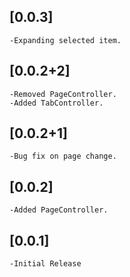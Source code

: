 ## [0.0.3]
    -Expanding selected item.

## [0.0.2+2]
    -Removed PageController.
    -Added TabController.

## [0.0.2+1]
    -Bug fix on page change.

## [0.0.2]
    -Added PageController.

## [0.0.1]
    -Initial Release
